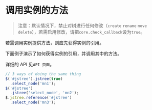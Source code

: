 # 调用实例的方法
> 注意：默认情况下，禁止对树进行任何修改（`create` `rename` `move` `delete`），若需启用修改，请把`core.check_callback`设为`true`。 

若需调用实例提供方法，则应先获得实例的引用。

下面例子演示了如何获得实例的引用，并调用其中的方法。

详细的 API 见`API 页面`。

```js
// 3 ways of doing the same thing
$('#jstree').jstree(true)
  .select_node('mn1');
$('#jstree')
  .jstree('select_node', 'mn2');
$.jstree.reference('#jstree')
  .select_node('mn3');
```



